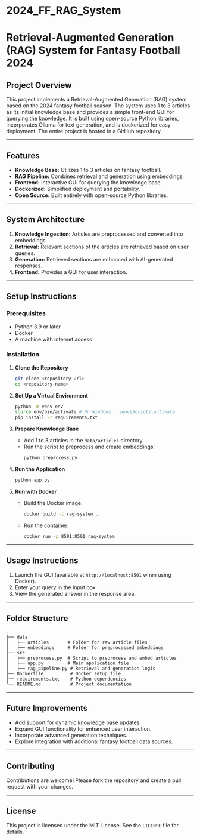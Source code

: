 # 2024_FF_RAG_System
# Retrieval-Augmented Generation (RAG) System for Fantasy Football 2024

## Project Overview
This project implements a Retrieval-Augmented Generation (RAG) system based on the 2024 fantasy football season. The system uses 1 to 3 articles as its initial knowledge base and provides a simple front-end GUI for querying the knowledge. It is built using open-source Python libraries, incorporates Ollama for text generation, and is dockerized for easy deployment. The entire project is hosted in a GitHub repository.

---

## Features
- **Knowledge Base:** Utilizes 1 to 3 articles on fantasy football.
- **RAG Pipeline:** Combines retrieval and generation using embeddings.
- **Frontend:** Interactive GUI for querying the knowledge base.
- **Dockerized:** Simplified deployment and portability.
- **Open Source:** Built entirely with open-source Python libraries.

---

## System Architecture
1. **Knowledge Ingestion:** Articles are preprocessed and converted into embeddings.
2. **Retrieval:** Relevant sections of the articles are retrieved based on user queries.
3. **Generation:** Retrieved sections are enhanced with AI-generated responses.
4. **Frontend:** Provides a GUI for user interaction.

---

## Setup Instructions

### Prerequisites
- Python 3.9 or later
- Docker
- A machine with internet access

### Installation
1. **Clone the Repository**
   ```bash
   git clone <repository-url>
   cd <repository-name>
   ```

2. **Set Up a Virtual Environment**
   ```bash
   python -m venv env
   source env/bin/activate # On Windows: .\env\Scripts\activate
   pip install -r requirements.txt
   ```

3. **Prepare Knowledge Base**
   - Add 1 to 3 articles in the `data/articles` directory.
   - Run the script to preprocess and create embeddings:
     ```bash
     python preprocess.py
     ```

4. **Run the Application**
   ```bash
   python app.py
   ```

5. **Run with Docker**
   - Build the Docker image:
     ```bash
     docker build -t rag-system .
     ```
   - Run the container:
     ```bash
     docker run -p 8501:8501 rag-system
     ```

---

## Usage Instructions
1. Launch the GUI (available at `http://localhost:8501` when using Docker).
2. Enter your query in the input box.
3. View the generated answer in the response area.

---

## Folder Structure
```
.
├── data
│   ├── articles       # Folder for raw article files
│   ├── embeddings     # Folder for preprocessed embeddings
├── src
│   ├── preprocess.py  # Script to preprocess and embed articles
│   ├── app.py         # Main application file
│   ├── rag_pipeline.py # Retrieval and generation logic
├── Dockerfile          # Docker setup file
├── requirements.txt    # Python dependencies
└── README.md           # Project documentation
```

---

## Future Improvements
- Add support for dynamic knowledge base updates.
- Expand GUI functionality for enhanced user interaction.
- Incorporate advanced generation techniques.
- Explore integration with additional fantasy football data sources.

---

## Contributing
Contributions are welcome! Please fork the repository and create a pull request with your changes.

---

## License
This project is licensed under the MIT License. See the `LICENSE` file for details.



